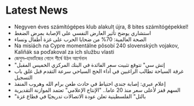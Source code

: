 # Latest News
-  Negyven éves számítógépes klub alakult újra, 8 bites számítógépekkel!
-  استشاري يوضح تأثير العارض النفسي على الإصابة بمرض الضغط
-  الصحة العالمية: 70% من ضحايا الحرب على غزة أطفال ونساء
-  Na misiách na Cypre momentálne pôsobí 240 slovenských vojakov, Kaliňák sa poďakoval za ich službu vlasti
-  জেসুস–হাভার্টজের গোলে শীর্ষে উঠল আর্সেনাল
-  "إتش سي" تتوقع تثبيت سعر الفائدة في البنك المركزي الخميس المقبل
-  غرفة السياحة تطالب الراغبين في أداء الحج السياحي سرعة التقدم قبل غلق باب التسجيل
-  إعلام عبري: إصابة جندي احتياط في حادث طعن برام الله وهروب المنفذ
-  السهم قفز لأعلى سعر منذ 20 عاما.. "الإنتاج الإعلامي" تعتمد الموازنة التقديرية
-  "بالتل" الفلسطينية تعلن عودة الاتصالات تدريجيًا في قطاع غزة
